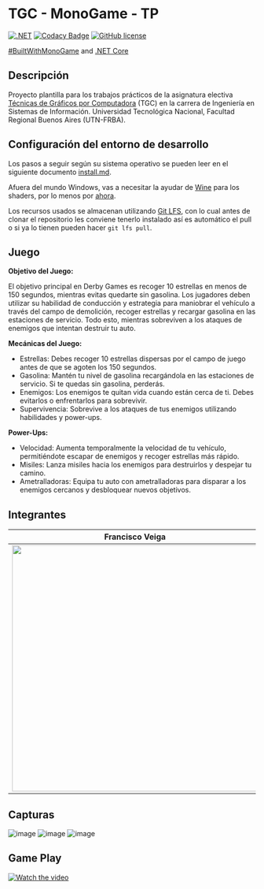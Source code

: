 # TGC - MonoGame - TP

[![.NET](https://github.com/tgc-utn/tgc-monogame-tp/actions/workflows/dotnet.yml/badge.svg)](https://github.com/tgc-utn/tgc-monogame-tp/actions/workflows/dotnet.yml)
[![Codacy Badge](https://app.codacy.com/project/badge/Grade/63382c4441444632b06d83dcc6dab106)](https://app.codacy.com/gh/tgc-utn/tgc-monogame-tp/dashboard?utm_source=gh&utm_medium=referral&utm_content=&utm_campaign=Badge_grade)
[![GitHub license](https://img.shields.io/github/license/tgc-utn/tgc-monogame-tp.svg)](https://github.com/tgc-utn/tgc-monogame-tp/blob/master/LICENSE)

[#BuiltWithMonoGame](http://www.monogame.net) and [.NET Core](https://dotnet.microsoft.com)

## Descripción

Proyecto plantilla para los trabajos prácticos de la asignatura electiva [Técnicas de Gráficos por Computadora](http://tgc-utn.github.io/) (TGC) en la carrera de Ingeniería en Sistemas de Información. Universidad Tecnológica Nacional, Facultad Regional Buenos Aires (UTN-FRBA).

## Configuración del entorno de desarrollo

Los pasos a seguir según su sistema operativo se pueden leer en el siguiente documento [install.md](https://github.com/tgc-utn/tgc-monogame-samples/blob/master/docs/install/install.md).

Afuera del mundo Windows, vas a necesitar la ayudar de [Wine](https://www.winehq.org) para los shaders, por lo menos por [ahora](https://github.com/MonoGame/MonoGame/issues/2167).

Los recursos usados se almacenan utilizando [Git LFS](https://git-lfs.github.com), con lo cual antes de clonar el repositorio les conviene tenerlo instalado así es automático el pull o si ya lo tienen pueden hacer `git lfs pull`.

## Juego

**Objetivo del Juego:**

El objetivo principal en Derby Games es recoger 10 estrellas en menos de 150 segundos, mientras evitas quedarte sin gasolina. Los jugadores deben utilizar su habilidad de conducción y estrategia para maniobrar el vehículo a través del campo de demolición, recoger estrellas y recargar gasolina en las estaciones de servicio. Todo esto, mientras sobreviven a los ataques de enemigos que intentan destruir tu auto.

**Mecánicas del Juego:**

- Estrellas: Debes recoger 10 estrellas dispersas por el campo de juego antes de que se agoten los 150 segundos.
- Gasolina: Mantén tu nivel de gasolina recargándola en las estaciones de servicio. Si te quedas sin gasolina, perderás.
- Enemigos: Los enemigos te quitan vida cuando están cerca de ti. Debes evitarlos o enfrentarlos para sobrevivir.
- Supervivencia: Sobrevive a los ataques de tus enemigos utilizando habilidades y power-ups.

**Power-Ups:**

- Velocidad: Aumenta temporalmente la velocidad de tu vehículo, permitiéndote escapar de enemigos y recoger estrellas más rápido.
- Misiles: Lanza misiles hacia los enemigos para destruirlos y despejar tu camino.
- Ametralladoras: Equipa tu auto con ametralladoras para disparar a los enemigos cercanos y desbloquear nuevos objetivos.

## Integrantes

Francisco Veiga  |  Martin Gomez  | Pedro Baccaro | Luis Pulgar  |
------------     | -----------    |-------------  | -------------|
| <img src="https://github.com/tgc-utn/tgc-utn.github.io/blob/master/images/robotgc.png" height="500"> | <img src="https://github.com/tgc-utn/tgc-utn.github.io/blob/master/images/trofeotp.png" height="500"> |<img src="https://github.com/tgc-utn/tgc-utn.github.io/blob/master/images/trofeotp.png" height="500"> |<img src="https://github.com/tgc-utn/tgc-utn.github.io/blob/master/images/trofeotp.png" height="500"> |

## Capturas

![image](https://github.com/TinchoG24/2024-1C-3051-DerbyStudios/assets/129139843/921a0f79-db50-41c5-8819-c61126163c46)
![image](https://github.com/TinchoG24/2024-1C-3051-DerbyStudios/assets/129139843/293b3e13-5e06-41bf-aa2f-122b44f01c54)
![image](https://github.com/TinchoG24/2024-1C-3051-DerbyStudios/assets/129139843/d512efa4-5974-4bc8-9f99-62a67ed704f3)


## Game Play
[![Watch the video](https://i9.ytimg.com/vi_webp/yzoQpn3tYas/mq1.webp?sqp=CMzfi7QG-oaymwEmCMACELQB8quKqQMa8AEB-AH-CYAC0AWKAgwIABABGDsgRCh_MA8=&rs=AOn4CLAUT0RlBJwpR_ALaQerLx6Eu5GsfQ)](https://youtu.be/yzoQpn3tYas)
